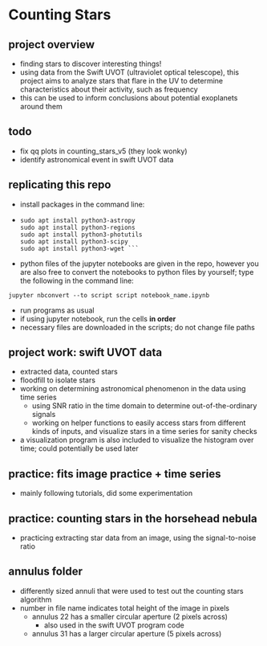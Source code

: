 # Counting Stars

## project overview
- finding stars to discover interesting things!
- using data from the Swift UVOT (ultraviolet optical telescope), this project aims to analyze stars that flare in the UV to determine characteristics about their activity, such as frequency
- this can be used to inform conclusions about potential exoplanets around them

## todo
- fix qq plots in counting_stars_v5 (they look wonky)
- identify astronomical event in swift UVOT data

## replicating this repo
- install packages in the command line:
- ```
  sudo apt install python3-astropy
  sudo apt install python3-regions
  sudo apt install python3-photutils
  sudo apt install python3-scipy
  sudo apt install python3-wget ```
- python files of the jupyter notebooks are given in the repo, however
you are also free to convert the notebooks to python files by yourself; type
the following in the command line:

``` sudo apt install jupyter-nbconvert
jupyter nbconvert --to script script notebook_name.ipynb
```
- run programs as usual
- if using jupyter notebook, run the cells **in order**
- necessary files are downloaded in the scripts; do not change file paths

## project work: swift UVOT data
- extracted data, counted stars
- floodfill to isolate stars
- working on determining astronomical phenomenon in the data using time series
  - using SNR ratio in the time domain to determine out-of-the-ordinary signals
  - working on helper functions to easily access stars from different kinds of
  inputs, and visualize stars in a time series for sanity checks
- a visualization program is also included to visualize the histogram over time; could potentially be used later

## practice: fits image practice + time series
- mainly following tutorials, did some experimentation

## practice: counting stars in the horsehead nebula
- practicing extracting star data from an image, using the signal-to-noise
ratio

## annulus folder
- differently sized annuli that were used to test out the counting stars algorithm
- number in file name indicates total height of the image in pixels
  - annulus 22 has a smaller circular aperture (2 pixels across)
    - also used in the swift UVOT program code
  - annulus 31 has a larger circular aperture (5 pixels across)
  
